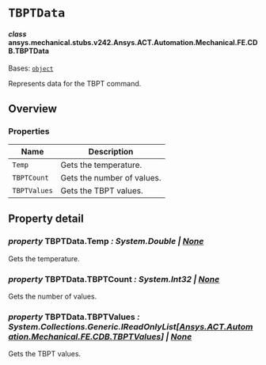 # `TBPTData`



#### *class* ansys.mechanical.stubs.v242.Ansys.ACT.Automation.Mechanical.FE.CDB.TBPTData

Bases: [`object`](https://docs.python.org/3/library/functions.html#object)

Represents data for the TBPT command.

<!-- !! processed by numpydoc !! -->

<a id="overview"></a>

## Overview

### Properties

| Name | Description |
|--------------|----------------------------|
| `Temp`       | Gets the temperature.      |
| `TBPTCount`  | Gets the number of values. |
| `TBPTValues` | Gets the TBPT values.      |

<a id="property-detail"></a>

## Property detail

### *property* TBPTData.Temp *: System.Double | [None](https://docs.python.org/3/library/constants.html#None)*

Gets the temperature.

<!-- !! processed by numpydoc !! -->

### *property* TBPTData.TBPTCount *: System.Int32 | [None](https://docs.python.org/3/library/constants.html#None)*

Gets the number of values.

<!-- !! processed by numpydoc !! -->

### *property* TBPTData.TBPTValues *: System.Collections.Generic.IReadOnlyList[[Ansys.ACT.Automation.Mechanical.FE.CDB.TBPTValues](../../../../../../../v241/Ansys/ACT/Automation/Mechanical/FE/CDB/TBPTValues.md#ansys.mechanical.stubs.v241.Ansys.ACT.Automation.Mechanical.FE.CDB.TBPTValues)] | [None](https://docs.python.org/3/library/constants.html#None)*

Gets the TBPT values.

<!-- !! processed by numpydoc !! -->

